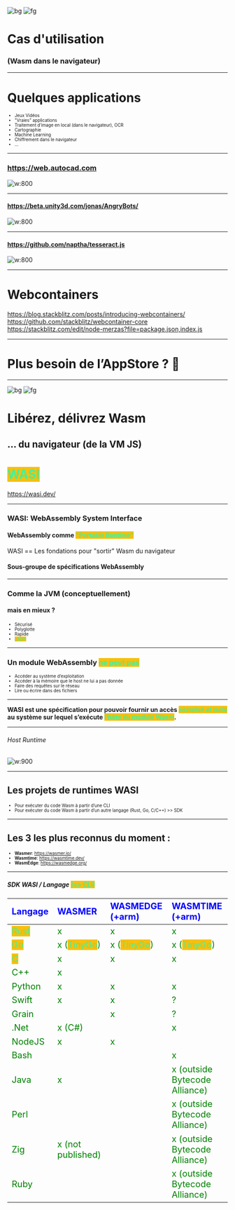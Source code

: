 

![bg](#3AF1F2)
![fg](#000000)

# Cas d'utilisation
### (Wasm dans le navigateur)
---

# Quelques applications

- Jeux Vidéos
- "Vraies" applications
- Traitement d’image en local (dans le navigateur), OCR
- Cartographie
- Machine Learning
- Chiffrement dans le navigateur
- ...

---

### https://web.autocad.com

![w:800](pictures/autocad.png)

---

#### https://beta.unity3d.com/jonas/AngryBots/

![w:800](pictures/unity.png)

<!--
https://blog.unity.com/technology/webassembly-is-here
-->
---

#### https://github.com/naptha/tesseract.js

![w:800](pictures/tesseract.png)

<!-- OCR ordonances Doctolib -->
---

# Webcontainers

https://blog.stackblitz.com/posts/introducing-webcontainers/
https://github.com/stackblitz/webcontainer-core
https://stackblitz.com/edit/node-merzas?file=package.json,index.js

---

# Plus besoin de l’AppStore ? 😬

<!-- l'avenir nous le dira -->

---
![bg](#3217EF)
![fg](#FFFFFF)

<style scoped>
  mark {
    background-color: #17EFE7;
    color: #000000;
  }
</style>

# Libérez, délivrez Wasm
## ... du navigateur (de la VM JS)
# <mark>WASI</mark>
https://wasi.dev/

---

<style scoped>
  mark {
    background-color: #17EFE7;
    color: #000000;
  }
</style>

### WASI: WebAssembly System Interface
#### WebAssembly comme <mark>"Portable Runtime"</mark>

WASI == Les fondations pour "sortir" Wasm du navigateur

#### Sous-groupe de spécifications WebAssembly

---

<style scoped>
  mark {
    background-color: #17EFE7;
    color: #000000;
  }
</style>

### Comme la JVM (conceptuellement)
#### mais en mieux ?

- Sécurisé
- Polyglotte
- Rapide
- <mark>Léger</mark>

---

<style scoped>
  mark {
    background-color: #F7C00E;
    color: #000000;
  }
</style>

### Un module WebAssembly <mark>ne peut pas</mark>

- Accéder au système d’exploitation
- Accéder à la mémoire que le host ne lui a pas donnée
- Faire des requêtes sur le réseau
- Lire ou écrire dans des fichiers


---
<style scoped>
  mark {
    background-color: #17EFE7;
    color: #000000;
  }
</style>

**WASI est une spécification pour pouvoir fournir un accès <mark>sécurisé et isolé</mark> au système sur lequel s’exécute <mark>l’hôte du module Wasm</mark>.**

---

###### Host Runtime

![w:900](pictures/wasm-05.jpeg)


---

## Les projets de runtimes WASI

- Pour exécuter du code Wasm à partir d’une CLI
- Pour exécuter du code Wasm à partir d’un autre langage (Rust, Go, C/C++) >> SDK

---

## Les 3 les plus reconnus du moment :

- **Wasmer**: https://wasmer.io/
- **Wasmtime**: https://wasmtime.dev/
- **WasmEdge**: https://wasmedge.org/
---

##### SDK WASI / Langage <mark>(<> CLI)</mark>

<style scoped>
  mark {
    background-color: #17EFE7;
    color: #000000;
  }
  table {
      height: 80%;
      width: 100%;
      font-size: 20px;
      color: green;
  }
  th {
      color: blue;
  }
</style>

Langage             | WASMER                   | WASMEDGE (+arm)           | WASMTIME (+arm)
:-------------------|:-------------------------|:--------------------------|:--------
  <mark>Rust</mark> |  x                       |  x                        |  x
  <mark>Go</mark>   |  x (<mark>TinyGo</mark>) |  x  (<mark>TinyGo</mark>) |  x (<mark>TinyGo</mark>)
  <mark>C</mark>    |  x                       |  x                        |  x
  C++               |  x                       |                           |
  Python            |  x                       |  x                        |  x
  Swift             |  x                       |  x                        |  ?
  Grain             |                          |  x                        |  ?
  .Net              |  x (C#)                  |                           |  x
  NodeJS            |  x                       |  x                        |
  Bash              |                          |                           |  x
  Java              |  x                       |                           |  x (outside Bytecode Alliance)
  Perl              |                          |                           |  x (outside Bytecode Alliance)
  Zig               |  x (not published)       |                           |  x (outside Bytecode Alliance)
  Ruby              |                          |                           |  x (outside Bytecode Alliance)
> - Wasmer supporte d'autres langages
---
<style scoped>
  mark {
    background-color: #17EFE7;
    color: #000000;
  }
</style>

# Bytecode Alliance

https://bytecodealliance.org/

- WASM / WASI => les spécifications par le W3C,
- La Bytecode Alliance s’occupe de l’implémentation

Avec Amazon, ARM, <mark>Cosmonic</mark>, Fastly, Google, Intel, <mark>Fermyon</mark>, <mark>Suborbital</mark>, Microsoft, Mozilla, Shopify, Siemens ...

---

![bg](#000000)
![fg](#FFFFFF)
# Démos 🚀
## Les CLI des runtimes WASI

<a href="https://github.com/wasm-university/training/tree/main/13-go-wasi-cli-app" target="_blank">13-go-wasi-cli-app</a>
<a href="https://github.com/wasm-university/training/tree/main/14-rust-wasi-cli-function" target="_blank">14-rust-wasi-cli-function</a>


---

## Utiliser un SDK (WasmEdge)

#### Faites votre propre "CLI Wasm" 🤓

#### Appeler des fonctions Wasm à partir de Go 🚀

La documentation de WasmEdge est 💖
https://wasmedge.org/book/en/embed/go.html
https://github.com/second-state/WasmEdge-go-examples

---

![bg](#000000)
![fg](#FFFFFF)
# Démos 🚀
## Utilisation du SDK WasmEdge

<a href="https://github.com/wasm-university/training/tree/main/15-go-wasmedge-cli" target="_blank">15-go-wasmedge-cli</a>
<a href="https://github.com/wasm-university/training/tree/main/16-go-wasmedge-function" target="_blank">16-go-wasmedge-function</a>

<!-- montrer le code -->

---

## Utiliser le WASI SDK pour .NET Core

- Le **Wasi.Sdk** est expérimental
- Il permet de compiler des projets .NET Core en Wasm
- Il est aussi possible de faire des apps ASP.NET Core

---
<style scoped>
  mark {
    background-color: #17EFE7;
    color: #000000;
  }
</style>

### Application console

```bash
dotnet new console -o hello
cd hello
dotnet add package Wasi.Sdk --prerelease
dotnet build
```

<mark>16M bin/Debug/net7.0/hello.wasm</mark>

```bash
wasmtime bin/Debug/net7.0/hello.wasm
```
---
<style scoped>
  mark {
    background-color: #17EFE7;
    color: #000000;
  }
</style>

### Application ASP.Net

```bash
dotnet new web -o hello
cd hello
dotnet add package Wasi.Sdk --prerelease
dotnet add package Wasi.AspNetCore.Server.Native --prerelease
dotnet build
```

<mark>31M bin/Debug/net7.0/hello.wasm</mark>

```bash
wasmtime bin/Debug/net7.0/hello.wasm --tcplisten localhost:8080
```

---
![bg](#000000)
![fg](#FFFFFF)
# Démos 🚀
## Utilisation du SDK .Net

<a href="https://github.com/wasm-university/training/tree/main/17-dotnet-wasi-cli-app" target="_blank">17-dotnet-wasi-cli-app</a>
<a href="https://github.com/wasm-university/training/tree/main/18-dotnet-wasi-asp" target="_blank">18-dotnet-wasi-asp</a>

<!-- montrer le code -->
---
<style scoped>
  mark {
    background-color: #17EFE7;
    color: #000000;
  }
</style>
###  Ok, plutôt facile 😛
### Mais comment je fais si je veux passer une <mark>String</mark> à ma fonction ?


---
![bg](#1A8B6E)
![fg](#FFFFFF)

# Combattre les limitations
# De WASI (et Wasm)


---
<style scoped>
  mark {
    background-color: #17EFE7;
    color: #000000;
  }
</style>
# Des limitations

- **Système de type trop simple**
  - <mark>Seulement 4 types numériques</mark> :
    - Integers (32 & 64 bit)
    - Floats (32 & 64 bit)

- **Mode d’exécution fermé du module Wasm**
  - <mark>Pas d’accès à "l’extérieur"</mark> :
    - Pas d’appel http
    - Pas d’accès fichier
    - ...

---
<style scoped>
  mark {
    background-color: #17EFE7;
    color: #000000;
  }
</style>
## Mais : à venir

- **SIMD** : parallel computing
- **Threads** comme les Web Workers, gérés par le host
- **Exception Handling** : events + handler
- **ECMAScript Module Integration** : `import {foo} from "./myModule.wasm"`
- **Garbage Collection**
- <mark><b>Interface Types</b></mark> : décrire des types de plus haut niveau, éviter les frictions

https://hacks.mozilla.org/2019/08/webassembly-interface-types/

---

![bg](#3AF1F2)
![fg](#000000)

# Comment contourner ces limitations
### "the hard way"

---

![bg](#F7C00E)
![fg](#000000)

# Passage de Strings à une fonction
### Avec WasmEdge

Pass complex parameters to Wasm functions:
https://wasmedge.org/book/en/embed/go/memory.html


---

# Inspiré d'un exemple
https://github.com/second-state/WasmEdge-go-examples/blob/master/go_MemoryGreet/greet_memory.go

---
![bg](#F1F9AE)

<style scoped>
ul {
   font-size: 70%;
}
</style>

> 👋 fonctionnement

- Charger le module Wasm (par l'hôte)
- Copier la valeur de la string en mémoire
- Appeler la fonction Wasm en lui passant
  - le nom de la fonction
  - un pointeur sur la mémoire
- Côté fonction
  - Décoder le pointeur `Int32Ptr` en String
  - Exécuter la fonction (construire une nouvelle String)
  - Transformer la nouvelle String en pointeur `BytePtr` pour la retourner à l'hôte
- Côté hôte
  - Transformer le résultat en String
---
![bg](#000000)
![fg](#FFFFFF)
# Démo 🚀
## Passer une String à une fonction

<a href="https://github.com/wasm-university/training/tree/main/19-go-wasmedge-strings" target="_blank">19-go-wasmedge-strings</a>

<!-- montrer le code -->

---

![bg](#F7C00E)
![fg](#000000)

# Host Functions
### Avec WasmEdge
#### 🖐️ on ne peut pas faire un fetch à partir d'un module wasm

https://wasmedge.org/book/en/extend/plugin/hostfunction.html#host-functions

---

# Inspiré d'un exemple

https://github.com/second-state/WasmEdge-go-examples/blob/master/go_HostFunc/hostfunc.go

Ça pique un peu ... 😢


---

###### Principe

![w:900](pictures/wasm-06.jpeg)


---
![bg](#F1F9AE)

<style scoped>
ul {
   font-size: 100%;
}
</style>

### Comment ça marche

- Utiliser les fonctions hôtes d’un programme Go à partir d’un module wasm Rust

- Côté host :
  - Ecrire 2 hosts functions `fetch` & `writeMem`
  - Définir 2 nouveaux `FunctionType`
  - Les ajouter au module wasm
  - Lancer le tout 🚀

---
![bg](#F1F9AE)

<style scoped>
ul {
   font-size: 100%;
}
</style>

### Comment ça marche

- Côté module wasm :
  - Référencer les fonctions
  ```rust
  extern "C" {
    fn fetch(url_pointer: *const u8, url_length: i32) -> i32;
    fn write_mem(pointer: *const u8);
  }
  ```
  - Et les utiliser

---

![bg](#000000)
![fg](#FFFFFF)
# Démo 🚀
## Host functions

<a href="https://github.com/wasm-university/training/tree/main/20-go-rust-host-function" target="_blank">20-go-rust-host-function</a>

<!-- montrer le code -->

---

![bg](#3AF1F2)
![fg](#000000)

# Comment contourner ces limitations
### "the soft 🤗 way"

---

# Sat
## Suborbital
### un SDK (?) au dessus des SDK

![w:400](pictures/suborbital.png)


https://suborbital.dev/
<!--
https://github.com/suborbital/sat/issues/122
-->
---

![w:900](pictures/wasm-07.jpeg)


---

### Runnable(s)
<!-- polyglotes -->
`subo create runnable hello`
```rust
use suborbital::runnable::*;

struct Hello{}

impl Runnable for Hello {
  fn run(&self, input: Vec<u8>) -> Result<Vec<u8>, RunErr> {
    let in_string = String::from_utf8(input).unwrap();

    Ok(String::from(format!("hello {}", in_string)).as_bytes().to_vec())
  }
}
```

---

### Runnable(s) polyglottes
`subo create runnable hey --lang tinygo`
```go
package main

import (
	"github.com/suborbital/reactr/api/tinygo/runnable"
)

type Hey struct{}

func (h Hey) Run(input []byte) ([]byte, error) {
	return []byte("Hello, " + string(input)), nil
}
```

---

### Runnable(s) polyglottes
Go, Rust, mais aussi:
- AssemblyScript
- Swift (lent)
- Grain 😍
- JavaScript https://github.com/Shopify/javy
- TypeScript https://github.com/Shopify/javy

https://blog.suborbital.dev/bringing-javascript-and-typescript-to-suborbital

<!--
Introduction: Run your JavaScript on WebAssembly. Javy takes your JavaScript code, and executes it in a WebAssembly embedded JavaScript runtime.
-->
---

## Subo (toolchain)

```bash
subo create runnable hola --lang assemblyscript
cd hola
subo build .
```

---
<style scoped>
  mark {
    background-color: #17EFE7;
    color: #000000;
  }
</style>

### Sat (sdk mais pas que)
Embarquer du <mark>wasm</mark> dans vos applications <mark>Go</mark>

```go
wasmModuleConfig, _ := sat.ConfigFromRunnableArg("hello.wasm")
satFunction, _ := sat.New(wasmModuleConfig, nil)

result, err := satFunction.Exec([]byte("Bob"))
if err != nil {
  log.Fatal(err)
}

fmt.Println("🎉 " + string(result.Output))
```

---
<style scoped>
  mark {
    background-color: #F7C00E;
    color: #000000;
  }
</style>

![bg](#000000)
![fg](#FFFFFF)
# Démo(s) 🚀
### Une CLI "facile" avec Sat
#### <mark>Strings & Host Functions</mark>

<a href="https://github.com/wasm-university/training/tree/main/21-go-sat" target="_blank">21-go-sat</a>

---
<style scoped>
  mark {
    background-color: #FFFFFF;
    color: #000000;
  }
</style>
![bg](#FFC300 )
# Perspectives (Wasi & SDK)

- Write once, run anywhere (encore un peu de travail)
  - Runtimes multi-plateformes
- Applications (CLI ou autre) avec plugins wasm
- "Lanceurs/Serveurs" de modules wasm
  - <mark>**Sécurité** 🖐️</mark>
  - Activation/Ajout de fonctionnalités
  - Bots, Hooks, FaaS, UDF, ...


---
<style scoped>
  mark {
    color: #44F099;
  }
</style>

![bg](#1A8B6E)
![fg](#FFFFFF)

# MicroServices, FaaS, ...
### <mark>Avec WebAssembly</mark>

<!--
- Utiliser d'autres langages (ex Grain)
- Parler des tests de charges
-->
---

# Wagi

![w:100](pictures/deislab.png)
https://deislabs.io/

- **WAGI**: WebAssembly Gateway Interface https://github.com/deislabs/wagi
- **Hippo**, the WebAssembly PaaS https://github.com/deislabs/hippo

---

![w:900](pictures/wasm-08.jpeg)


---

```go
package main

import "fmt"

func main() {
	fmt.Println("content-type: text/plain;utf-8")
	fmt.Println("")
	fmt.Println("👋 Hello World 🌍")
}
```
> GET
```bash
curl http://localhost:3000/hello
```
---

# Spin

![w:100](pictures/fermyon.png)
https://www.fermyon.com/

![w:200](pictures/spin.png)
https://spin.fermyon.dev/


---

### Spin
##### L'évolution de Wagi | Rust & Go (mais pas que)

- Micro Service https://www.wasm.builders/fermyon/a-one-line-microservice-with-spin-33ke
- Bartholomew MicroCMS https://github.com/fermyon/bartholomew
- Kitchensink https://github.com/fermyon/spin-kitchensink

---

##### Spin service en Go (TinyGo)

```go
package main

import (
 "fmt"
 "net/http"

 spinhttp "github.com/fermyon/spin/sdk/go/http"
)

func init() {
 spinhttp.Handle(func(w http.ResponseWriter, r *http.Request) {
  w.Header().Set("Content-Type", "text/plain")
  fmt.Fprintln(w, "Hello Fermyon!")
 })
}

func main() {}
```

---

# Sat 😍

![w:400](pictures/suborbital.png)

---

# Sat
Pas uniquement une librairie, mais aussi un serveur http
- À base de "**Runnables**"
- Multi langages
  - Rust, Go, AssemblyScript, Grain, Swift, JavaScript, TypesSript)
- Facile à utiliser

---

![w:900](pictures/wasm-09.jpeg)


---

##### Sat [Swift]
`subo create runnable yo --lang swift`

```swift
import Suborbital

class Yo: Suborbital.Runnable {
    func run(input: String) -> String {
        return "hello " + input
    }
}

Suborbital.Set(runnable: Yo())
```

---

### Build, Run
#### Serverless function

`subo build yo`
`SAT_HTTP_PORT=8080 sat ./yo/yo.wasm`
`curl -d "Bob Morane" http://localhost:8080`

https://www.wasm.builders/suborbital/a-simple-data-hashing-serverless-function-using-sat-3fn0

---

#### Wapm.io (Wasmer)
Wasm registry

`SAT_HTTP_PORT=8080 sat https://registry-cdn.wapm.io/contents/k33g/forty-two/1.0.0/forty-two.wasm`

https://www.wasm.builders/k33g_org/publish-your-runnables-on-wapmio-49k0

---

#### Fly.io
Caas | Déploiement ultra simple

https://www.wasm.builders/k33g_org/deploy-a-sat-serverless-function-with-to-flyio-35df

---

# Wasm Cloud

![](pictures/wasmcloud.png)
![](pictures/cosmonic.png)

https://cosmonic.com/

---

# Wasm Cloud
https://cosmonic.com/ | https://wasmcloud.com/

Une plateforme + un SDK + un Runtime
- Nats (communications) https://docs.nats.io/
- Système à base d'acteurs

---
<style scoped>
code {
   font-size: 60%;
}
</style>

##### Wasm Cloud [Rust]

`wash new actor hello --template-name hello`

```rust
/// Implementation of HttpServer trait methods
#[async_trait]
impl HttpServer for HelloActor {

    async fn handle_request(&self, _ctx: &Context, req: &HttpRequest,) -> std::result::Result<HttpResponse, RpcError> {
        let text = ...;

        Ok(HttpResponse {
            body: format!("Hello {}", text).as_bytes().to_vec(),
            ..Default::default()
        })
    }
}
```

---

<style scoped>
code {
   font-size: 60%;
}
</style>

##### Wasm Cloud [TinyGo]

`wash new actor hello --template-name echo-tinygo`

```go
func main() {
	me := Hey{}
	actor.RegisterHandlers(httpserver.HttpServerHandler(&me))
}

type Hey struct{}

func (e *Hey) HandleRequest(ctx *actor.Context, req httpserver.HttpRequest) (*httpserver.HttpResponse, error) {
	r := httpserver.HttpResponse{
		StatusCode: 200,
		Header:     make(httpserver.HeaderMap, 0),
		Body:       []byte("hello"),
	}
	return &r, nil
}
```
---

<style scoped>
  mark {
    background-color: #F7C00E;
    color: #000000;
  }
</style>

![bg](#000000)
![fg](#FFFFFF)
# Démo(s) 🚀

<a href="https://github.com/wasm-university/training/tree/main/22-wagi" target="_blank">22-wagi</a>
<a href="https://github.com/wasm-university/training/tree/main/23-spin" target="_blank">23-spin</a>
<a href="https://github.com/wasm-university/training/tree/main/24-sat" target="_blank">24-sat</a>

---

<style scoped>
  mark {
    color: #44F099;
  }
</style>

![bg](#1A8B6E)
![fg](#FFFFFF)

# Et après ?
### <mark>Le futur de WebAssembly</mark> 👀


---
<style scoped>
ul {
   font-size: 70%;
}
</style>
##### À suivre https://github.com/WebAssembly
*Juin 2022 :*
- https://github.com/WebAssembly/component-model
  - amélioration intégration host
  - activité (GitHub Insights) en début d'année et un peu récemment
- https://github.com/WebAssembly/interface-types
  - reporté dans component-model
- https://github.com/WebAssembly/exception-handling
  - grosse activité en début d'année
- https://github.com/WebAssembly/debugging
  - 💀 😢
- https://github.com/WebAssembly/wasi-filesystem
  - un peu d'activité récemment


---
<style scoped>
  mark {
    color: #44F099;
  }
</style>

![bg](#1A8B6E)
![fg](#FFFFFF)

# Merci 😃

## <mark>Questions ?<mark>
---
